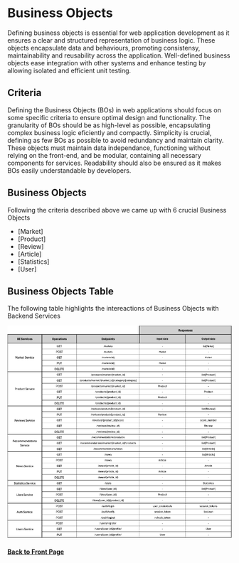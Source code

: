 # Business Objects

Defining business objects is essential for web application development as it ensures a clear and structured representation of business logic. These objects encapsulate data and behaviours, promoting consistensy, maintainability and reusability across the application. Well-defined business objects ease integration with other systems and enhance testing by allowing isolated and efficient unit testing.

## Criteria

Defining the Business Objects (BOs) in web applications should focus on some specific criteria to ensure optimal design and functionality. The granularity of BOs should be as high-level as possible, encapsulating complex business logic eficiently and compactly. Simplicity is crucial, defining as few BOs as possible to avoid redundancy and maintain clarity. These objects must maintain data independance, functioning without relying on the front-end, and be modular, containing all necessary components for services. Readability should also be ensured as it makes BOs easily understandable by developers. 

## Business Objects 
Following the criteria described above we came up with 6 crucial Business Objects

- [Market]
- [Product]
- [Review]
- [Article]
- [Statistics]
- [User]

## Business Objects Table

The following table highlights the intereactions of Business Objects with Backend Services

<p>
<img src="./assets/FullTableBOs.png" alt="Full BOs Table" />
<p\>

#### [Back to Front Page](../README.md)